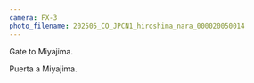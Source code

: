 ```yaml
---
camera: FX-3
photo_filename: 202505_CO_JPCN1_hiroshima_nara_000020050014
---
```


Gate to Miyajima.

Puerta a Miyajima.

